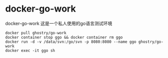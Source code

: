 # docker-go-work
docker-go-work
这是一个私人使用的go语言测试环境
```
docker pull ghostry/go-work
docker container stop ggo && docker container rm ggo
docker run -d -v /data/svn:/go/svn -p 8080:8080 --name ggo ghostry/go-work
docker exec -it ggo sh
```
